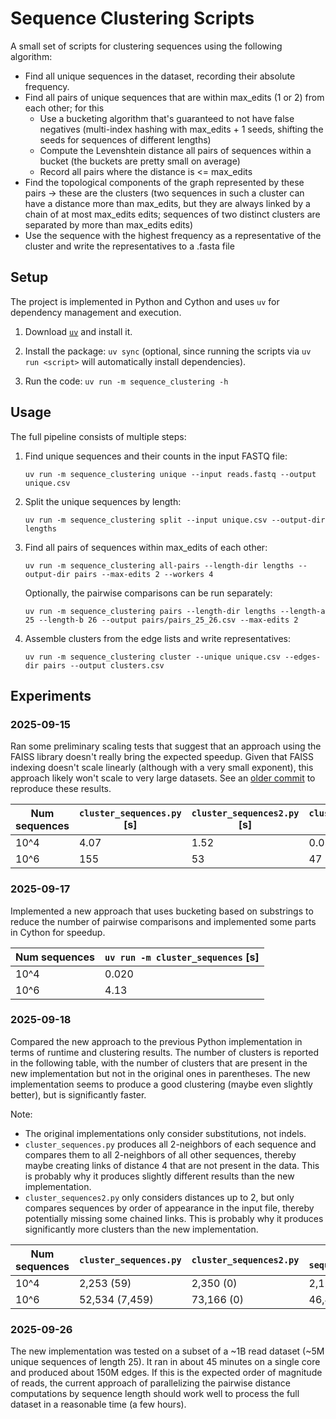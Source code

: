 # Sequence Clustering Scripts

A small set of scripts for clustering sequences using the following algorithm:
- Find all unique sequences in the dataset, recording their absolute frequency.
- Find all pairs of unique sequences that are within max_edits (1 or 2) from each other; for this
  - Use a bucketing algorithm that's guaranteed to not have false negatives (multi-index hashing with max_edits + 1 seeds, shifting the seeds for sequences of different lengths)
  - Compute the Levenshtein distance all pairs of sequences within a bucket (the buckets are pretty small on average)
  - Record all pairs where the distance is <= max_edits
- Find the topological components of the graph represented by these pairs -> these are the clusters (two sequences in such a cluster can have a distance more than max_edits, but they are always linked by a chain of at most max_edits edits; sequences of two distinct clusters are separated by more than max_edits edits)
- Use the sequence with the highest frequency as a representative of the cluster and write the representatives to a .fasta file

## Setup

The project is implemented in Python and Cython and uses `uv` for dependency management and execution.

1. Download [`uv`](https://github.com/astral-sh/uv) and install it.

2. Install the package: `uv sync` (optional, since running the scripts via `uv run <script>` will automatically install dependencies).

3. Run the code: `uv run -m sequence_clustering -h`


## Usage

The full pipeline consists of multiple steps:
1. Find unique sequences and their counts in the input FASTQ file:
   ```
   uv run -m sequence_clustering unique --input reads.fastq --output unique.csv
   ```

2. Split the unique sequences by length:
   ```
   uv run -m sequence_clustering split --input unique.csv --output-dir lengths
   ```

3. Find all pairs of sequences within max_edits of each other:
   ```
   uv run -m sequence_clustering all-pairs --length-dir lengths --output-dir pairs --max-edits 2 --workers 4
   ```
   Optionally, the pairwise comparisons can be run separately:
   ```
   uv run -m sequence_clustering pairs --length-dir lengths --length-a 25 --length-b 26 --output pairs/pairs_25_26.csv --max-edits 2
   ```

4. Assemble clusters from the edge lists and write representatives:
   ```
   uv run -m sequence_clustering cluster --unique unique.csv --edges-dir pairs --output clusters.csv
   ```


## Experiments

### 2025-09-15

Ran some preliminary scaling tests that suggest that an approach using the FAISS library doesn't really bring the expected speedup.
Given that FAISS indexing doesn't scale linearly (although with a very small exponent), this approach likely won't scale to very large datasets.
See an [older commit](https://github.com/JaneliaSciComp/sequence-clustering/commit/e5e4a3fcd3e834a2f8fa338f4b94c7cd2bd64351) to reproduce these results.

| Num sequences | `cluster_sequences.py` [s] | `cluster_sequences2.py` [s] | `cluster_sequences_faiss.py` [s] |
|---------------|----------------------------|-----------------------------|----------------------------------|
| 10^4          | 4.07                       | 1.52                        | 0.057                            |
| 10^6          | 155                        | 53                          | 47                               |

### 2025-09-17

Implemented a new approach that uses bucketing based on substrings to reduce the number of pairwise comparisons and implemented some parts in Cython for speedup.

| Num sequences | `uv run -m cluster_sequences` [s] |
|---------------|-----------------------------------|
| 10^4          | 0.020                             |
| 10^6          | 4.13                              |

### 2025-09-18

Compared the new approach to the previous Python implementation in terms of runtime and clustering results.
The number of clusters is reported in the following table, with the number of clusters that are present in the new implementation but not in the original ones in parentheses.
The new implementation seems to produce a good clustering (maybe even slightly better), but is significantly faster.

Note:
- The original implementations only consider substitutions, not indels.
- `cluster_sequences.py` produces all 2-neighbors of each sequence and compares them to all 2-neighbors of all other sequences, thereby maybe creating links of distance 4 that are not present in the data.
This is probably why it produces slightly different results than the new implementation.
- `cluster_sequences2.py` only considers distances up to 2, but only compares sequences by order of appearance in the input file, thereby potentially missing some chained links.
This is probably why it produces significantly more clusters than the new implementation.

| Num sequences | `cluster_sequences.py` | `cluster_sequences2.py` | `uv run -m sequence_clustering` |
|---------------|------------------------|-------------------------|---------------------------------|
| 10^4          | 2,253 (59)             | 2,350 (0)               | 2,124                           |
| 10^6          | 52,534 (7,459)         | 73,166 (0)              | 46,492                          |

### 2025-09-26

The new implementation was tested on a subset of a ~1B read dataset (~5M unique sequences of length 25).
It ran in about 45 minutes on a single core and produced about 150M edges.
If this is the expected order of magnitude of reads, the current approach of parallelizing the pairwise distance computations by sequence length should work well to process the full dataset in a reasonable time (a few hours).
